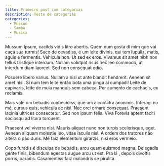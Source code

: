 ```yaml
---
title: Primeiro post com categorias
description: Teste de categorias
categories:
  - Mussum
  - Samba
  - Musica
---
```

Mussum Ipsum, cacilds vidis litro abertis. Quem num gosta di mim que vai caçá sua turmis! Suco de cevadiss, é um leite divinis, qui tem lupuliz, matis, aguis e fermentis. Vehicula non. Ut sed ex eros. Vivamus sit amet nibh non tellus tristique interdum. Nullam volutpat risus nec leo commodo, ut interdum diam laoreet. Sed non consequat odio.

Posuere libero varius. Nullam a nisl ut ante blandit hendrerit. Aenean sit amet nisi. Si num tem leite então bota uma pinga aí cumpadi! Leite de capivaris, leite de mula manquis sem cabeça. Per aumento de cachacis, eu reclamis.

Mais vale um bebadis conhecidiss, que um alcoolatra anonimis. Interagi no mé, cursus quis, vehicula ac nisi. Nec orci ornare consequat. Praesent lacinia ultrices consectetur. Sed non ipsum felis. Viva Forevis aptent taciti sociosqu ad litora torquent.

Praesent vel viverra nisi. Mauris aliquet nunc non turpis scelerisque, eget. Aenean aliquam molestie leo, vitae iaculis nisl. A ordem dos tratores não altera o pão duris. Mé faiz elementum girarzis, nisi eros vermeio.

Copo furadis é disculpa de bebadis, arcu quam euismod magna. Delegadis gente finis, bibendum egestas augue arcu ut est. Pra lá , depois divoltis porris, paradis. Casamentiss faiz malandris se pirulitá.

